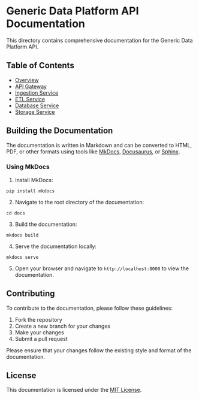 # Generic Data Platform API Documentation

This directory contains comprehensive documentation for the Generic Data Platform API.

## Table of Contents

- [Overview](index.md)
- [API Gateway](api-gateway.md)
- [Ingestion Service](ingestion-service.md)
- [ETL Service](etl-service.md)
- [Database Service](database-service.md)
- [Storage Service](storage-service.md)

## Building the Documentation

The documentation is written in Markdown and can be converted to HTML, PDF, or other formats using tools like [MkDocs](https://www.mkdocs.org/), [Docusaurus](https://docusaurus.io/), or [Sphinx](https://www.sphinx-doc.org/).

### Using MkDocs

1. Install MkDocs:

```
pip install mkdocs
```

2. Navigate to the root directory of the documentation:

```
cd docs
```

3. Build the documentation:

```
mkdocs build
```

4. Serve the documentation locally:

```
mkdocs serve
```

5. Open your browser and navigate to `http://localhost:8000` to view the documentation.

## Contributing

To contribute to the documentation, please follow these guidelines:

1. Fork the repository
2. Create a new branch for your changes
3. Make your changes
4. Submit a pull request

Please ensure that your changes follow the existing style and format of the documentation.

## License

This documentation is licensed under the [MIT License](LICENSE).
